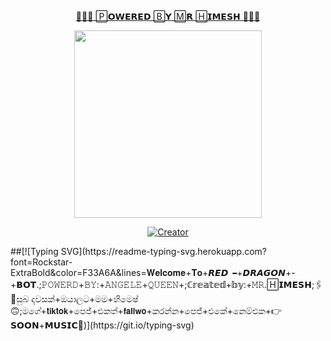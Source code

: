 <p align="center"> 
<u>👩‍🔬💙 🄿𝗢𝗪𝗘𝗥𝗘𝗗 🄱𝗬 🄼𝗥 🄷𝗜𝗠𝗘𝗦𝗛 💙👩‍🔬</u>
</p>
<p align="center">
<img src="https://telegra.ph/file/2714f0a298d6138263be0.jpg" width="300" height="300"/>
</p>

<p align="center">
<a href="#"><img title="Creator" src="https://img.shields.io/badge/Creator-🄼𝗥,🄷𝗜𝗠𝗘𝗦𝗛-red.svg?style=for-the-badge&logo=github"></a>
</p>
##[![Typing SVG](https://readme-typing-svg.herokuapp.com?font=Rockstar-ExtraBold&color=F33A6A&lines=𝐖𝐞𝐥𝐜𝐨𝐦𝐞+𝐓𝐨+𝙍𝙀𝘿╺+𝘿𝙍𝘼𝙂𝙊𝙉+-+𝗕𝗢𝗧.;𝙿𝙾𝚆𝙴𝚁𝙳+𝙱𝚈:+𝙰𝙽𝙶𝙴𝙻𝙴+𝚀𝚄𝙴𝙴𝙽+;ℂ𝕣𝕖𝕒𝕥𝕖𝕕+𝕓𝕪:+𝙼𝚁.🄷𝗜𝗠𝗘𝗦𝗛;🖇️💙සුබ දවසක්+ඔයාලට+මම+හිමෙෂ්🙃;මගේ+𝘁𝗶𝗸𝘁𝗼𝗸+පෙජ්+එකත්+𝗳𝗮𝗹𝗹𝘄𝗼+කරන්න+පෙජ්+එකේ+නෙම්එක+👉𝗦𝗢𝗢𝗡+𝗠𝗨𝗦𝗜𝗖🌹)](https://git.io/typing-svg)
